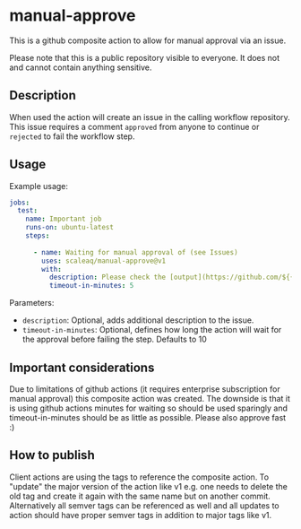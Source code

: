 # manual-approve

This is a github composite action to allow for manual approval via an issue.

Please note that this is a public repository visible to everyone. It does not and cannot contain anything sensitive.

## Description

When used the action will create an issue in the calling workflow repository. This issue requires a comment `approved` from anyone to continue or `rejected` to fail the workflow step.

## Usage

Example usage:

```yaml
jobs:
  test:
    name: Important job
    runs-on: ubuntu-latest
    steps:
      
      - name: Waiting for manual approval of (see Issues)
        uses: scaleaq/manual-approve@v1
        with:
          description: Please check the [output](https://github.com/${{ github.repository }}/actions/runs/${{ github.run_id }}) of the "Terraform show" step and verify that it does not contain unwanted changes.
          timeout-in-minutes: 5
```

Parameters:

* `description`: Optional, adds additional description to the issue.
* `timeout-in-minutes`: Optional, defines how long the action will wait for the approval before failing the step. Defaults to 10

## Important considerations
Due to limitations of github actions (it requires enterprise subscription for manual approval) this composite action was created. The downside is that it is using github actions minutes for waiting so should be used sparingly and timeout-in-minutes should be as little as possible. Please also approve fast :)

## How to publish
Client actions are using the tags to reference the composite action. To "update" the major version of the action like v1 e.g. one needs to delete the old tag and create it again with the same name but on another commit. Alternatively all semver tags can be referenced as well and all updates to action should have proper semver tags in addition to major tags like v1.